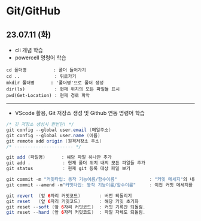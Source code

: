 # Git/GitHub
## 23.07.11 (화)

- cli 개념 학습
- powercell 명령어 학습
```
cd 폴더명          : 폴더 들어가기
cd ..             : 뒤로가기
mkdir 폴더명      : '폴더명'으로 폴더 생성
dir(ls)           : 현재 위치의 모든 파일들 표시
pwd(Get-Location) : 현재 경로 파악
```
---

- VScode 활용, Git 저장소 생성 및 Github 연동 명령어 학습
```java
/* 깃 저장소 생성시 한번만! */
git config --global user.email (메일주소)
git config --global user.name (이름)
git remote add origin (원격저장소 주소)
/* ---------------------- */

git add (파일명)      : 해당 파일 하나만 추가 
git add .            : 현재 폴더 위치 내의 모든 파일들 추가
git status           : 현재 git 등록 대상 파일 보기

git commit -m "커밋타입: 동작 기능이름/함수이름"            : "커밋 메세지"의 내용으로 커밋 
git commit --amend -m"커밋타입: 동작 기능이름/함수이름"     : 이전 커밋 메세지를 변경

git revert  (앞 6자리 커밋코드)       : 버전 되돌리기
git reset   (앞 6자리 커밋코드)       : 해당 커밋 초기화
git reset --soft (앞 6자리 커밋코드)  : 커밋 기록만 되돌림.
git reset --hard (앞 6자리 커밋코드)  : 파일 자체도 되돌림. 
```

